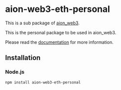 # aion-web3-eth-personal

This is a sub package of [aion_web3][repo].

This is the personal package to be used in aion_web3.

Please read the [documentation](https://docs.aion.network/docs/web3) for more information.

## Installation

### Node.js

```bash
npm install aion-web3-eth-personal
```

[repo]: https://github.com/aionnetwork/aion_web3


